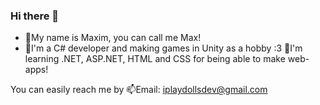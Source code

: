 ### Hi there 👋
 - 💬My name is Maxim, you can call me Max!
 - 💬I'm a C# developer and making games in Unity as a hobby :3
💬I'm learning .NET, ASP.NET, HTML and CSS for being able to make web-apps!

You can easily reach me by 📫Email: iplaydollsdev@gmail.com 

<!--
**iplaydollsdev/iplaydollsdev** is a ✨ _special_ ✨ repository because its `README.md` (this file) appears on your GitHub profile.

Here are some ideas to get you started:

- 🔭 I’m currently working on ...
- 🌱 I’m currently learning ...
- 👯 I’m looking to collaborate on ...
- 🤔 I’m looking for help with ...
- 💬 Ask me about ...
- 📫 How to reach me: ...
- 😄 Pronouns: ...
- ⚡ Fun fact: ...
-->
